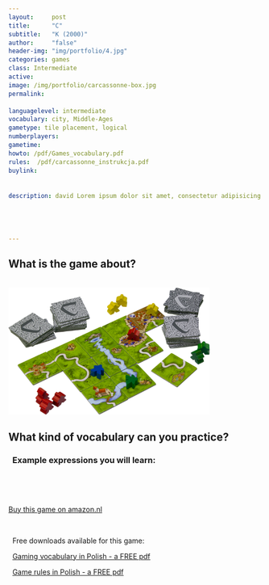 ```yaml
---
layout:     post
title:      "C"
subtitle:   "K (2000)"
author:     "false"
header-img: "img/portfolio/4.jpg"
categories: games 
class: Intermediate
active: 
image: /img/portfolio/carcassonne-box.jpg
permalink: 

languagelevel: intermediate
vocabulary: city, Middle-Ages 
gametype: tile placement, logical
numberplayers:
gametime: 
howto: /pdf/Games_vocabulary.pdf
rules: 	/pdf/carcassonne_instrukcja.pdf
buylink: 


description: david Lorem ipsum dolor sit amet, consectetur adipisicing elit, sed do eiusmod tempor incididunt ut labore et dolore magna aliqua. Ut enim ad minim veniam, quis nostrud exercitation ullamco laboris nisi ut aliquip ex ea commodo consequat The game's theme is inspired by abc. 




---
```


## What is the game about?




 
<br> 

<img src="/img/portfolio/carcassonne-cards.png" alt="alt text" width="400" >

<br>

## What kind of vocabulary can you practice?



<p>

<h3><i class="fa fa-2x fa-commenting fa-fw wow bounceIn text-primary" aria-hidden="true"></i>&nbsp; Example expressions you will learn:</h3>
<br>

<p></p>
<p></p>
<p></p>
<p></p>


</p>

<br>

<p><a href="http://{{page.buylink}}" class="btn btn-outline btn-xl" target="_blank">Buy this game on amazon.nl</a></p>
<br>

<p><i class="fa fa-2x fa-download fa-fw wow bounceIn text-primary" aria-hidden="true"></i>&nbsp; Free downloads available for this game: </p>

<p><i class="fa fa-2x fa-info fa-fw wow bounceIn text-primary" aria-hidden="true"></i>&nbsp; <a href="/pdf/Games_vocabulary.pdf" target="_blank">Gaming vocabulary in Polish - a FREE pdf</a> </p>

<p><i class="fa fa-2x fa-map fa-fw wow bounceIn text-primary" aria-hidden="true"></i>&nbsp; <a href="{{page.rules}}" target="_blank">Game rules in Polish - a FREE pdf</a> </p>







